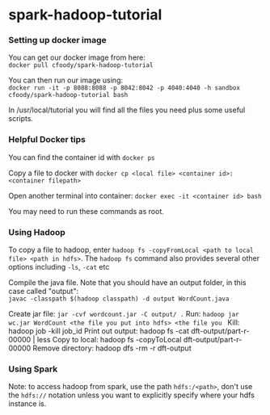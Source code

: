 # spark-hadoop-tutorial

### Setting up docker image
You can get our docker image from here:  
```docker pull cfoody/spark-hadoop-tutorial``` 

You can then run our image using:   
```docker run -it -p 8088:8088 -p 8042:8042 -p 4040:4040 -h sandbox cfoody/spark-hadoop-tutorial bash```

In /usr/local/tutorial you will find all the files you need plus some useful scripts. 

### Helpful Docker tips

You can find the container id with ```docker ps```   

Copy a file to docker with ```docker cp <local file> <container id>:<container filepath>```


Open another terminal into container: ```docker exec -it <container id> bash```  

    
You may need to run these commands as root. 

### Using Hadoop
To copy a file to hadoop, enter ```hadoop fs -copyFromLocal <path to local file> <path in hdfs>```. The ```hadoop fs``` command also provides several other options including ```-ls```, ```-cat``` etc

Compile the java file. Note that you should have an output folder, in this case called "output":   
```javac -classpath $(hadoop classpath) -d output WordCount.java```

Create jar file: ```jar -cvf wordcount.jar -C output/ .```
Run: ```hadoop jar wc.jar WordCount <the file you put into hdfs> <the file you ```
Kill: hadoop job -kill job_id
Print out output: hadoop fs -cat dft-output/part-r-00000 | less
Copy to local: hadoop fs -copyToLocal dft-output/part-r-00000
Remove directory: hadoop dfs -rm -r dft-output


### Using Spark
Note: to access hadoop from spark, use the path ```hdfs:/<path>```, don't use the ```hdfs://``` notation unless you want to explicitly specify where your hdfs instance is. 
